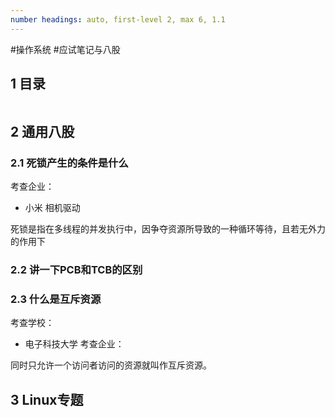 ```yaml
---
number headings: auto, first-level 2, max 6, 1.1
---
```

#操作系统 #应试笔记与八股 

## 1 目录

```toc
```

## 2 通用八股

### 2.1 死锁产生的条件是什么

考查企业：
- 小米 相机驱动

死锁是指在多线程的并发执行中，因争夺资源所导致的一种循环等待，且若无外力的作用下

### 2.2 讲一下PCB和TCB的区别



### 2.3 什么是互斥资源

考查学校：
- 电子科技大学
考查企业：

同时只允许一个访问者访问的资源就叫作互斥资源。

## 3 Linux专题



